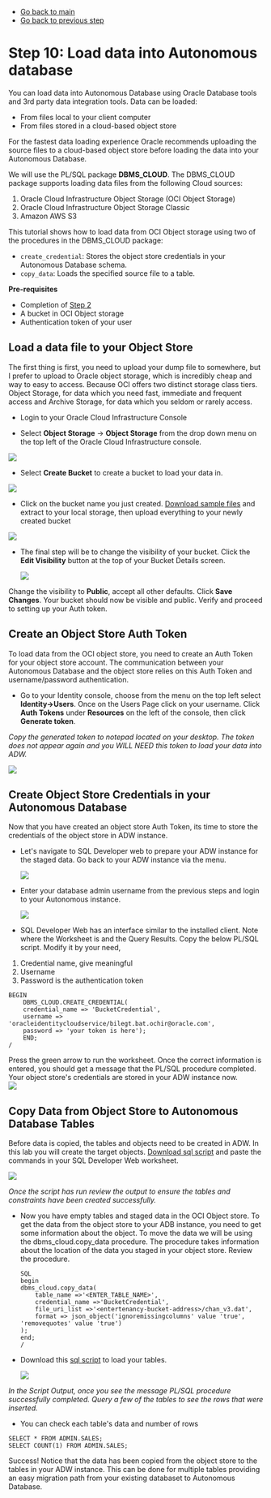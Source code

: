 - [Go back to main](/README.md)
- [Go back to previous step](/step9.md)

# Step 10: Load data into Autonomous database

You can load data into Autonomous Database using Oracle Database tools and 3rd party data integration tools. Data can be loaded:
- From files local to your client computer
- From files stored in a cloud-based object store

For the fastest data loading experience Oracle recommends uploading the source files to a cloud-based object store before loading the data into your Autonomous Database.

We will use the PL/SQL package **DBMS_CLOUD**. The DBMS_CLOUD package supports loading data files from the following Cloud sources: 

1. Oracle Cloud Infrastructure Object Storage (OCI Object Storage)
2. Oracle Cloud Infrastructure Object Storage Classic
3. Amazon AWS S3

This tutorial shows how to load data from OCI Object storage using two of the procedures in the DBMS_CLOUD package:
* `create_credential`: Stores the object store credentials in your Autonomous Database schema.
* `copy_data`: Loads the specified source file to a table. 

**Pre-requisites**

* Completion of [Step 2](/step2.md)
* A bucket in OCI Object storage
* Authentication token of your user

## Load a data file to your Object Store ##

The first thing is first, you need to upload your dump file to somewhere, but I prefer to upload to Oracle object storage, which is incredibly cheap and way to easy to access. Because OCI offers two distinct storage class tiers. 
Object Storage, for data which you need fast, immediate and frequent access and Archive Storage, for data which you seldom or rarely access.

- Login to your Oracle Cloud Infrastructure Console

- Select **Object Storage** -> **Object Storage** from the drop down menu on the top left of the Oracle Cloud Infrastructure console.

![](/images/step10/0.objectstorage.png)

- Select **Create Bucket** to create a bucket to load your data in. 

 ![](/images/step10/0.objectstorage-cont1.png)

- Click on the bucket name you just created. [Download sample files](./files/datafiles_for_sh_tables.zip) and extract to your local storage, then upload everything to your newly created bucket 

 ![](/images/step10/0.objectstorage-cont2.png)
 
- The final step will be to change the visibility of your bucket. Click the **Edit Visibility** button at the top of your Bucket Details screen.

  ![](/images/step10/0.objectstorage-cont3.png)

Change the visibility to **Public**, accept all other defaults.  Click **Save Changes**. Your bucket should now be visible and public.  Verify and proceed to setting up your Auth token.

## Create an Object Store Auth Token ##

To load data from the OCI object store, you need to create an Auth Token for your object store account. The communication between your Autonomous Database and the object store relies on this Auth Token and username/password authentication.

- Go to your Identity console, choose from the menu on the top left select **Identity->Users**. Once on the Users Page click on your username. Click **Auth Tokens** under **Resources** on the left of the console, then click **Generate token**.

*Copy the generated token to notepad located on your desktop. The token does not appear again and you WILL NEED this token to load your data into ADW.*

  ![](/images/step10/1.token.PNG)
    
## Create Object Store Credentials in your Autonomous Database ##

Now that you have created an object store Auth Token, its time to store the credentials of the object store in ADW instance.

- Let's navigate to SQL Developer web to prepare your ADW instance for the staged data. Go back to your ADW instance via the menu.

  ![](/images/step10/2.loading.PNG)
- Enter your database admin username from the previous steps and login to your Autonomous instance. 
  
  ![](/images/step10/2.loading-cont1.PNG)

- SQL Developer Web has an interface similar to the installed client. Note where the Worksheet is and the Query Results. Copy the below PL/SQL script. Modify it by your need, 
1. Credential name, give meaningful
2. Username
2. Password is the authentication token

```
BEGIN
    DBMS_CLOUD.CREATE_CREDENTIAL(
    credential_name => 'BucketCredential',
    username => 'oracleidentitycloudservice/bilegt.bat.ochir@oracle.com',
    password => 'your token is here');
    END;
/
```
Press the green arrow to run the worksheet.  Once the correct information is entered, you should get a message that the PL/SQL procedure completed. Your object store's credentials are stored in your ADW instance now.  
  ![](/images/step10/2.loading-cont2.PNG)

## Copy Data from Object Store to Autonomous Database Tables ##
Before data is copied, the tables and objects need to be created in ADW.  In this lab you will create the target objects. [Download sql script](./files/create-table-script.sql) and paste the commands in your SQL Developer Web worksheet.

  ![](/images/step10/2.loading-cont3.PNG)

*Once the script has run review the output to ensure the tables and constraints have been created successfully.*

- Now you have empty tables and staged data in the OCI Object store. To get the data from the object store to your ADB instance, you need to get some information about the object. To move the data we will be using the dbms_cloud.copy_data procedure. The procedure takes information about the location of the data you staged in your object store.  Review the procedure.

    ```
    SQL    
    begin
    dbms_cloud.copy_data(
        table_name =>'<ENTER_TABLE_NAME>',
        credential_name =>'BucketCredential',
        file_uri_list =>'<entertenancy-bucket-address>/chan_v3.dat',
        format => json_object('ignoremissingcolumns' value 'true', 'removequotes' value 'true')
    );
    end;
    /
    ```
- Download this [sql script](./files/load-data-script.sql) to load your tables. 

  ![](/images/step10/2.loading-cont4.PNG)

*In the Script Output, once you see the message PL/SQL procedure successfully completed. Query a few of the tables to see the rows that were inserted.*

- You can check each table's data and number of rows 

```
SELECT * FROM ADMIN.SALES;
SELECT COUNT(1) FROM ADMIN.SALES;
```

Success! Notice that the data has been copied from the object store to the tables in your ADW instance. This can be done for multiple tables providing an easy migration path from your existing databaset to Autonomous Database.

